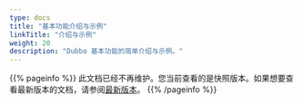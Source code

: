```yaml
---
type: docs
title: "基本功能介绍与示例"
linkTitle: "介绍与示例"
weight: 20
description: "Dubbo 基本功能的简单介绍与示例。"
---
```



{{% pageinfo %}} 此文档已经不再维护。您当前查看的是快照版本。如果想要查看最新版本的文档，请参阅[最新版本](../../docs3-v2/java-sdk/quick-start/)。
{{% /pageinfo %}}
